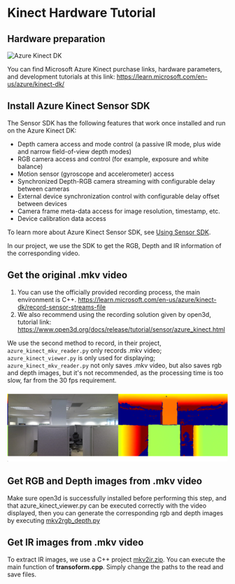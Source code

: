 # Kinect Hardware Tutorial

## Hardware preparation

![Azure Kinect DK](https://learn.microsoft.com/zh-cn/azure/kinect-dk/media/index/device-image.jpg)

You can find Microsoft Azure Kinect purchase links, hardware parameters, and development tutorials at this link: https://learn.microsoft.com/en-us/azure/kinect-dk/

## Install Azure Kinect Sensor SDK

The Sensor SDK has the following features that work once installed and run on the Azure Kinect DK:

- Depth camera access and mode control (a passive IR mode, plus wide and narrow field-of-view depth modes)
- RGB camera access and control (for example, exposure and white balance)
- Motion sensor (gyroscope and accelerometer) access
- Synchronized Depth-RGB camera streaming with configurable delay between cameras
- External device synchronization control with configurable delay offset between devices
- Camera frame meta-data access for image resolution, timestamp, etc.
- Device calibration data access

To learn more about Azure Kinect Sensor SDK, see [Using Sensor SDK](https://learn.microsoft.com/en-us/azure/kinect-dk/about-sensor-sdk).

In our project, we use the SDK to get the RGB, Depth and IR information of the corresponding video.

## Get the original .mkv video

1. You can use the officially provided recording process, the main environment is C++. https://learn.microsoft.com/en-us/azure/kinect-dk/record-sensor-streams-file
2. We also recommend using the recording solution given by open3d, tutorial link: https://www.open3d.org/docs/release/tutorial/sensor/azure_kinect.html

We use the second method to record, in their project, `azure_kinect_mkv_reader.py` only records .mkv video; `azure_kinect_viewer.py` is only used for displaying; `azure_kinect_mkv_reader.py` not only saves .mkv video, but also saves rgb and depth images, but it's not recommended, as the processing time is too slow, far from the 30 fps requirement.

![image-20240116173431240](./assets/kinect_view.png)

## Get RGB and Depth images from .mkv video

Make sure open3d is successfully installed before performing this step, and that azure_kinect_viewer.py can be executed correctly with the video displayed, then you can generate the corresponding rgb and depth images by executing  [mkv2rgb_depth.py](./mkv2rgb_depth.py) 

## Get IR images from .mkv video

To extract IR images, we use a C++ project [mkv2ir.zip](./mkv2ir.zip). You can execute the main function of **transoform.cpp**. Simply change the paths to the read and save files.
